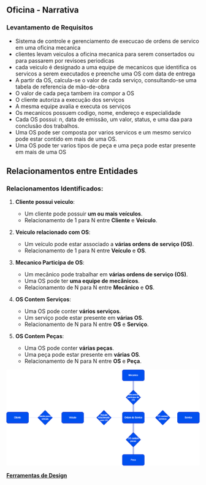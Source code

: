 ## Oficina - Narrativa 

### Levantamento de Requisitos

- Sistema de controle e gerenciamento de execucao de ordens de servico em uma oficina mecanica
- clientes levam veiculos a oficina mecanica para serem consertados ou para passarem por revisoes periodicas
- cada veiculo é designado a uma equipe de mecanicos que identifica os servicos a serem executados e preenche uma OS com data de entrega
- A partir da OS, calcula-se o valor de cada serviço, consultando-se uma tabela de referencia de mão-de-obra
- O valor de cada peça tambem ira compor a OS
- O cliente autoriza a execução dos serviços
- A mesma equipe avalia e executa os serviços
- Os mecanicos possuem codigo, nome, endereço e especialidade
- Cada OS possui: n, data de emissão, um valor, status, e uma daa para conclusão dos trabalhos.
- Uma OS pode ser composta por varios servicos e um mesmo servico pode estar contido em mais de uma OS.
- Uma OS pode ter varios tipos de peça e uma peça pode estar presente em mais de uma OS

## Relacionamentos entre Entidades

### Relacionamentos Identificados:
1. **Cliente possui veiculo**:
   - Um cliente pode possuir **um ou mais veículos**.
   - Relacionamento de 1 para N entre **Cliente** e **Veículo**.

2. **Veiculo relacionado com OS**:
   - Um veículo pode estar associado a **várias ordens de serviço (OS)**.
   - Relacionamento de 1 para N entre **Veículo** e **OS**.

3. **Mecanico Participa de OS**:
   - Um mecânico pode trabalhar em **várias ordens de serviço (OS)**.
   - Uma OS pode ter **uma equipe de mecânicos**.
   - Relacionamento de N para N entre **Mecânico** e **OS**.

4. **OS Contem Serviços**:
   - Uma OS pode conter **vários serviços**.
   - Um serviço pode estar presente em **várias OS**.
   - Relacionamento de N para N entre **OS** e **Serviço**.

5. **OS Contem Peças**:
   - Uma OS pode conter **várias peças**.
   - Uma peça pode estar presente em **várias OS**.
   - Relacionamento de N para N entre **OS** e **Peça**.

![](oficina.drawio.png)

**[Ferramentas de Design](https://github.com/DavidRufino/Minha-Anotacoes-Heineken-Intelig-ncia-Artificial-Dados-Copilot/blob/main/3-4.%20Refinando%20um%20Projeto%20Conceitual%20de%20Banco%20de%20Dados%20%E2%80%93%20E-COMMERCE/README.md#ferramentas-de-design)**